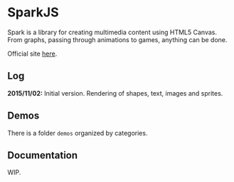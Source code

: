 # SparkJS

Spark is a library for creating multimedia content using HTML5 Canvas. From graphs, passing through animations to games, anything can be done.

Official site [here](http://nandobang.github.io/sparkjs).

## Log

**2015/11/02:** Initial version. Rendering of shapes, text, images and sprites.

## Demos

There is a folder `demos` organized by categories.

## Documentation

WIP.
